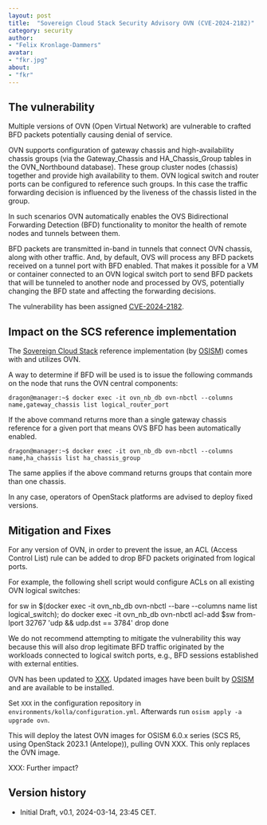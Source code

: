 ```yaml
---
layout: post
title:  "Sovereign Cloud Stack Security Advisory OVN (CVE-2024-2182)"
category: security
author:
- "Felix Kronlage-Dammers"
avatar:
- "fkr.jpg"
about:
- "fkr"
---
```


## The vulnerability

Multiple versions of OVN (Open Virtual Network) are vulnerable to
crafted BFD packets potentially causing denial of service.

OVN supports configuration of gateway chassis and high-availability
chassis groups (via the Gateway_Chassis and HA_Chassis_Group tables in
the OVN_Northbound database).  These group cluster nodes (chassis)
together and provide high availability to them.  OVN logical switch and
router ports can be configured to reference such groups.  In this case
the traffic forwarding decision is influenced by the liveness of the
chassis listed in the group.

In such scenarios OVN automatically enables the OVS Bidirectional
Forwarding Detection (BFD) functionality to monitor the health of remote
nodes and tunnels between them.

BFD packets are transmitted in-band in tunnels that connect OVN chassis,
along with other traffic.  And, by default, OVS will process any BFD
packets received on a tunnel port with BFD enabled.  That makes it
possible for a VM or container connected to an OVN logical switch port
to send BFD packets that will be tunneled to another node and processed
by OVS, potentially changing the BFD state and affecting the forwarding
decisions.

The vulnerability has been assigned [CVE-2024-2182](https://www.cve.org/CVERecord?id=CVE-2024-2182).

## Impact on the SCS reference implementation

The [Sovereign Cloud Stack](https://scs.community/) reference
implementation (by [OSISM](https://osism.tech/)) comes with and utilizes 
OVN. 

A way to determine if BFD will be used is to issue the following
commands on the node that runs the OVN central components:

```
dragon@manager:~$ docker exec -it ovn_nb_db ovn-nbctl --columns name,gateway_chassis list logical_router_port
```

If the above command returns more than a single gateway chassis
reference for a given port that means OVS BFD has been automatically
enabled.

```
dragon@manager:~$ docker exec -it ovn_nb_db ovn-nbctl --columns name,ha_chassis list ha_chassis_group
```

The same applies if the above command returns groups that contain more
than one chassis.

In any case, operators of OpenStack platforms are advised to deploy fixed versions.

## Mitigation and Fixes

For any version of OVN, in order to prevent the issue, an ACL (Access
Control List) rule can be added to drop BFD packets originated from
logical ports.

For example, the following shell script would configure ACLs on all
existing OVN logical switches:

  for sw in $(docker exec -it ovn_nb_db ovn-nbctl --bare --columns name list logical_switch); do
      docker exec -it ovn_nb_db ovn-nbctl acl-add $sw from-lport 32767 'udp && udp.dst == 3784' drop
  done

We do not recommend attempting to mitigate the vulnerability this way
because this will also drop legitimate BFD traffic originated by the
workloads connected to logical switch ports, e.g., BFD sessions
established with external entities.

OVN has been updated to [XXX](XXXX).
Updated images have been built by [OSISM](https://osism.tech/) and are available to be installed.

Set `XXX` in the configuration repository in `environments/kolla/configuration.yml`.
Afterwards run `osism apply -a upgrade ovn`.

This will deploy the latest OVN images for OSISM 6.0.x series (SCS R5, using OpenStack 2023.1 (Antelope)), pulling OVN XXX.
This only replaces the OVN image.

XXX: Further impact?

## Version history

* Initial Draft, v0.1, 2024-03-14, 23:45 CET.

